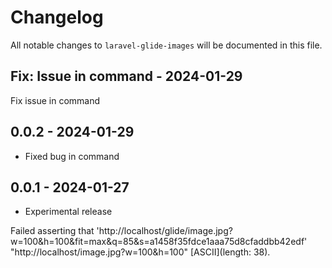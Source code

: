 # Changelog

All notable changes to `laravel-glide-images` will be documented in this file.

## Fix: Issue in command - 2024-01-29

Fix issue in command

## 0.0.2 - 2024-01-29

- Fixed bug in command

## 0.0.1 - 2024-01-27

- Experimental release

Failed asserting that 
'http://localhost/glide/image.jpg?w=100&h=100&fit=max&q=85&s=a1458f35fdce1aaa75d8cfaddbb42edf' "http://localhost/image.jpg?w=100&h=100" [ASCII](length: 38).
